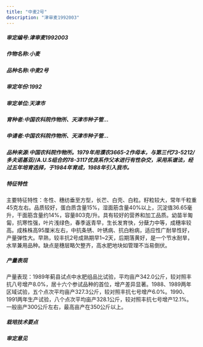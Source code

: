 ```yaml
---
title: "中麦2号"
description: "津审麦1992003"
---
```

##### 审定编号:津审麦1992003

##### 作物名称:小麦

##### 品种名称:中麦2号

##### 审定年份:1992

##### 审定单位:天津市

##### 育种者:中国农科院作物所、天津市种子管...

##### 申请者:中国农科院作物所、天津市种子管...

##### 品种来源:中国农科院作物所。1979年用濮农3665-2作母本，与第三代73-5212/多夫诺基亚//A.U.S组合的78-3117优良系作父本进行有性杂交，采用系谱法，经过五年培育选择，于1984年育成，1988年引入我市。

##### 特征特性
主要特征特性：冬性、穗纺垂至方型，长芒、白壳、白粒。籽粒较大，常年千粒重45克左右。品质较好，蛋白质含量15%，湿面筋含量40%以上，沉淀值36.65毫升，干面筋含量约14%，容量803克/升。具有较好的营养和加工品质。幼苗半匍匐，抗寒性强，叶片浅绿色，春季返青早，生长发育快，分蘖力中等，成穗率较高。成株株高95厘米左右，中抗条锈、叶锈病、抗白粉病，适应性广耐旱性好，产量弹性大。早熟，较丰抗2号成熟期早1~2天，后期落黄好，是一个节水耐旱，水旱兼用品种。缺点是穗层略欠整齐，高水肥地块如管理不当易倒伏。

##### 产量表现
产量表现：1989年蓟县试点中水肥组品比试验，平均亩产342.0公斤，较对照丰抗八号增产8.0%，居十六个参试品种的首位，增产差异显著。1988、1989两年区域试验，五个点次平均亩产327.3公斤，较对照丰抗七号增产6.0%。1990、1991两年生产试验，八个点次平均亩产328.1公斤，较对照丰抗七号增产12.1%。一般亩产300公斤左右，最高亩产在350公斤以上。

##### 栽培技术要点


##### 审定意见

